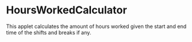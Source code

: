 # HoursWorkedCalculator
This applet calculates the amount of hours worked given the start and end time of the shifts and breaks if any.
